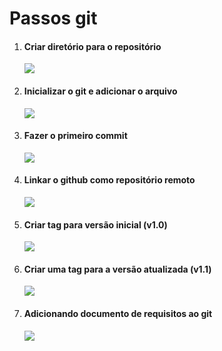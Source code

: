 <h1>Passos git</h1>
<ol>
  <li><h4>Criar diretório para o repositório</h4></li>
  <img src="https://github.com/user-attachments/assets/ac33be71-769d-4e4d-93b1-4de1e47b848b">
  <li><h4>Inicializar o git e adicionar o arquivo</h4></li>
  <img src="https://github.com/user-attachments/assets/b391966d-1148-4f66-83e2-acdc16afb388">
  <li><h4>Fazer o primeiro commit</h4></li>
  <img src="https://github.com/user-attachments/assets/de4bc9ad-8c8c-4f90-a4ef-1a9270c48c03">
  <li><h4>Linkar o github como repositório remoto</h4></li>
  <img src="https://github.com/user-attachments/assets/6f6f8f14-66da-4297-929a-bafaab063f34">
  <li><h4>Criar tag para versão inicial (v1.0)</h4></li>
  <img src="https://github.com/user-attachments/assets/4577cdd0-251e-4a16-92bc-0594cec4e538">
  <li><h4>Criar uma tag para a versão atualizada (v1.1)</h4></li>
  <img src="https://github.com/user-attachments/assets/299b9889-85de-445f-be03-c0c8755309a1">
  <li><h4>Adicionando documento de requisitos ao git</h4></li>
  <img src="https://github.com/user-attachments/assets/2fe6e779-cd0b-423c-8ecb-36e4d481160c">
</ol>
